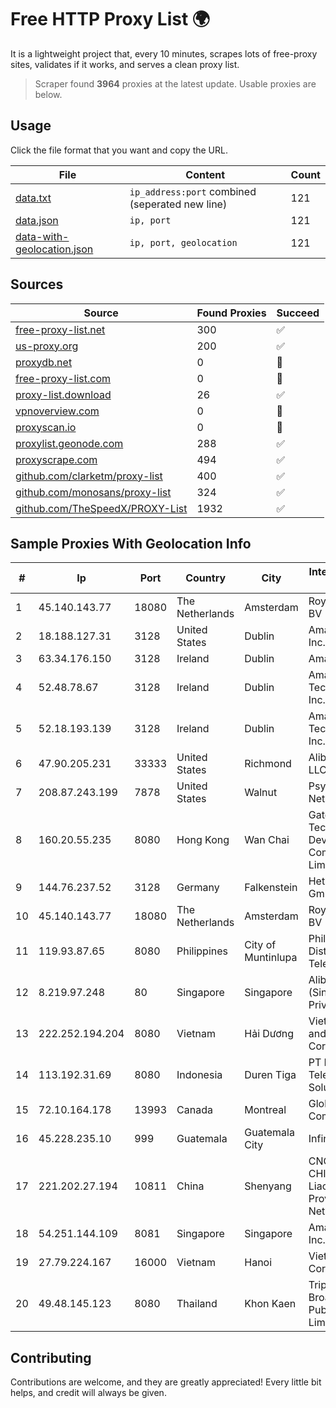 
# Free HTTP Proxy List 🌍

It is a lightweight project that, every 10 minutes, scrapes lots of free-proxy sites, validates if it works, and serves a clean proxy list.


> Scraper found **3964** proxies at the latest update. Usable proxies are below.

## Usage

Click the file format that you want and copy the URL.


|File|Content|Count|
|----|-------|-----|
|[data.txt](https://raw.githubusercontent.com/themiralay/Proxy-List-World/master/data.txt)|`ip_address:port` combined (seperated new line)|121|
|[data.json](https://raw.githubusercontent.com/themiralay/Proxy-List-World/master/data.json)|`ip, port`|121|
|[data-with-geolocation.json](https://raw.githubusercontent.com/themiralay/Proxy-List-World/master/data-with-geolocation.json)|`ip, port, geolocation`|121|

## Sources

|Source|Found Proxies|Succeed|
|------|-------------|-------|
|[free-proxy-list.net](https://free-proxy-list.net)|300|✅|
|[us-proxy.org](https://www.us-proxy.org)|200|✅|
|[proxydb.net](http://proxydb.net)|0|🚫|
|[free-proxy-list.com](https://free-proxy-list.com/?page=&port=&type%5B%5D=http&type%5B%5D=https&up_time=0&search=Search)|0|🚫|
|[proxy-list.download](https://www.proxy-list.download/HTTP)|26|✅|
|[vpnoverview.com](https://vpnoverview.com/privacy/anonymous-browsing/free-proxy-servers)|0|🚫|
|[proxyscan.io](https://www.proxyscan.io)|0|🚫|
|[proxylist.geonode.com](https://proxylist.geonode.com/api/proxy-list?limit=300&page=1&sort_by=lastChecked&sort_type=desc&protocols=http,https)|288|✅|
|[proxyscrape.com](https://api.proxyscrape.com/v2/?request=displayproxies&protocol=http&timeout=10000&country=all&ssl=all&anonymity=all)|494|✅|
|[github.com/clarketm/proxy-list](https://raw.githubusercontent.com/clarketm/proxy-list/master/proxy-list-raw.txt)|400|✅|
|[github.com/monosans/proxy-list](https://raw.githubusercontent.com/monosans/proxy-list/main/proxies/http.txt)|324|✅|
|[github.com/TheSpeedX/PROXY-List](https://raw.githubusercontent.com/TheSpeedX/PROXY-List/master/http.txt)|1932|✅|


## Sample Proxies With Geolocation Info

|#|Ip|Port|Country|City|Internet Service Provider|
|-|--|----|-------|----|-------------------------|
|1|45.140.143.77|18080|The Netherlands|Amsterdam|RoyaleHosting BV|
|2|18.188.127.31|3128|United States|Dublin|Amazon.com, Inc.|
|3|63.34.176.150|3128|Ireland|Dublin|Amazon.com|
|4|52.48.78.67|3128|Ireland|Dublin|Amazon Technologies Inc.|
|5|52.18.193.139|3128|Ireland|Dublin|Amazon Technologies Inc.|
|6|47.90.205.231|33333|United States|Richmond|Alibaba.com LLC|
|7|208.87.243.199|7878|United States|Walnut|Psychz Networks|
|8|160.20.55.235|8080|Hong Kong|Wan Chai|Gateway Technology Development Company Limited|
|9|144.76.237.52|3128|Germany|Falkenstein|Hetzner Online GmbH|
|10|45.140.143.77|18080|The Netherlands|Amsterdam|RoyaleHosting BV|
|11|119.93.87.65|8080|Philippines|City of Muntinlupa|Philippine Long Distance Telephone Co.|
|12|8.219.97.248|80|Singapore|Singapore|Alibaba Cloud (Singapore) Private Limited|
|13|222.252.194.204|8080|Vietnam|Hải Dương|VietNam Post and Telecom Corporation|
|14|113.192.31.69|8080|Indonesia|Duren Tiga|PT Indo Telemedia Solusi|
|15|72.10.164.178|13993|Canada|Montreal|GloboTech Communications|
|16|45.228.235.10|999|Guatemala|Guatemala City|Infinitum S.A.|
|17|221.202.27.194|10811|China|Shenyang|CNC Group CHINA169 Liaoning Province Network|
|18|54.251.144.109|8081|Singapore|Singapore|Amazon.com, Inc.|
|19|27.79.224.167|16000|Vietnam|Hanoi|Viettel Corporation|
|20|49.48.145.123|8080|Thailand|Khon Kaen|Triple T Broadband Public Company Limited|



## Contributing

Contributions are welcome, and they are greatly appreciated! Every
little bit helps, and credit will always be given.

